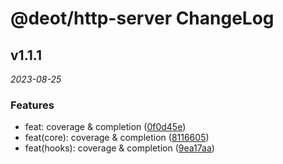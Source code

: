 # @deot/http-server ChangeLog

## v1.1.1

_2023-08-25_

### Features

- feat: coverage & completion ([0f0d45e](https://github.com/deot/http/commit/0f0d45e9ab195ee24536b92d01c1bd0c7c6b7074))
- feat(core): coverage & completion ([8116605](https://github.com/deot/http/commit/8116605de886782fd96efe6be95f03c76233d8c1))
- feat(hooks): coverage & completion ([9ea17aa](https://github.com/deot/http/commit/9ea17aa40301c6c8d143d6b7af4d1c1a3fee02f1))
